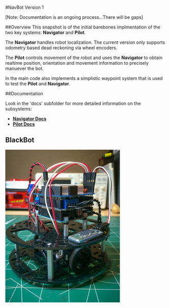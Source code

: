 #NavBot Version 1

[Note: Documentation is an ongoing process...There will be gaps]

##Overview
This snapshot is of the initial barebones implmentation of the two key systems: **Navigator** and **Pilot**.

The **Navigator** handles robot localization. The current version only supports odometry based dead reckoning via wheel encoders.

The **Pilot** controls movement of the robot and uses the **Navigator** to obtain realtime position, orientation and movement information to precisely manuever the bot.

In the main code also implements a simplistic waypoint system that is used to test the **Pilot** and **Navigator**. 

##Documentation

Look in the 'docs' subfolder for more detailed information on the subsystems:

  * [**Navigator Docs**](docs/Navigator.md)
  * [**Pilot Docs**](docs/Pilot.md)
  
  
## BlackBot

![image](BlackBot.jpg)
